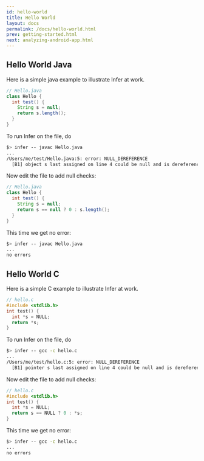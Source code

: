```yaml
---
id: hello-world
title: Hello World
layout: docs
permalink: /docs/hello-world.html
prev: getting-started.html
next: analyzing-android-app.html
---
```


## Hello World Java

Here is a simple java example to illustrate Infer at work.

```java
// Hello.java
class Hello {
  int test() {
    String s = null;
    return s.length();
  }
}
```

To run Infer on the file, do

```bash
$> infer -- javac Hello.java
...
/Users/me/test/Hello.java:5: error: NULL_DEREFERENCE
  [B1] object s last assigned on line 4 could be null and is dereferenced at line 5  
```

Now edit the file to add null checks:

```java
// Hello.java
class Hello {
  int test() {
    String s = null;
    return s == null ? 0 : s.length();
  }
}
```

This time we get no error:

```bash
$> infer -- javac Hello.java
...
no errors
```

## Hello World C

Here is a simple C example to illustrate Infer at work.

```c
// hello.c
#include <stdlib.h>
int test() {
  int *s = NULL;
  return *s;
}
```

To run Infer on the file, do

```bash
$> infer -- gcc -c hello.c
...
/Users/me/test/hello.c:5: error: NULL_DEREFERENCE
  [B1] pointer s last assigned on line 4 could be null and is dereferenced at line 5, column 10
```

Now edit the file to add null checks:

```c
// hello.c
#include <stdlib.h>
int test() {
  int *s = NULL;
  return s == NULL ? 0 : *s;
}
```

This time we get no error:

```bash
$> infer -- gcc -c hello.c
...
no errors
```
